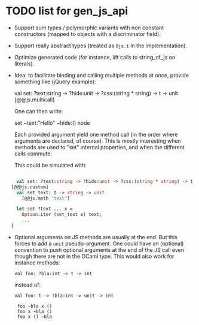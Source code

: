 TODO list for gen_js_api
========================



- Support sum types / polymorphic variants with non constant constructors
  (mapped to objects with a discriminator field).


- Support really abstract types (treated as `Ojs.t` in the implementation).

- Optimize generated code (for instance, lift calls to string_of_js on
  literals).

- Idea: to facilitate binding and calling multiple methods at once,
  provide something like (jQuery example):

    val set: ?text:string -> ?hide:unit -> ?css:(string * string) -> t -> unit
     [@@js.multicall]


  One can then write:

     set
       ~text:"Hello"
       ~hide:()
       node

  Each provided argument yield one method call (in the order where
  arguments are declared, of course).  This is mostly interesting when
  methods are used to "set" internal properties, and when the different
  calls commute.

  This could be simulated with:

```ocaml

    val set: ?text:string -> ?hide:unit -> ?css:(string * string) -> t -> unit
  [@@@js.custom]
    val set_text: t -> string -> unit
      [@@js.meth "text"]

    let set ?text ... x =
      Option.iter (set_text x) text;
      ...
  ]
```


- Optional arguments on JS methods are usually at the end.  But this
  forces to add a `unit` pseudo-argument.  One could have an
  (optional) convention to push optional arguments at the end of the JS
  call even though there are not in the OCaml type.  This would also
  work for instance methods:

  ```caml
  val foo: ?bla:int -> t -> int
  ```

  instead of:

  ```caml
  val foo: t -> ?bla:int -> unit -> int

   foo ~bla x ()
   foo x ~bla ()
   foo x () ~bla
  ```
